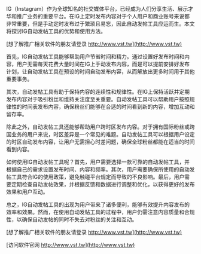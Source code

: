 IG（Instagram）作为全球知名的社交媒体平台，已经成为人们分享生活、展示才华和推广业务的重要平台。在IG上定时发布内容对于个人用户和商业账号来说都非常重要，但是手动定时发布过于繁琐且易忘，因此自动发帖工具应运而生。本文将探讨IG自动发帖工具的优势和使用方法。

[想了解推广相关软件的朋友请登录 http://www.vst.tw](http://www.vst.tw)

首先，IG自动发帖工具能够帮助用户节省时间和精力。通过设置好发布时间和内容，用户无需每天花费大量时间在IG上手动发布内容，而是可以提前安排好发布计划，让自动发帖工具在预设的时间自动发布内容，从而解放出更多时间用于其他重要事务。

其次，自动发帖工具有助于保持内容的连续性和规律性。在IG上保持活跃并定期发布内容对于吸引粉丝和维持关注度至关重要。自动发帖工具可以帮助用户按照规律性的时间表发布内容，确保粉丝们能够在合适的时间看到新的内容，增加互动和留存率。

除此之外，自动发帖工具还能够帮助用户跨时区发布内容。对于拥有国际粉丝或跨国业务的用户来说，时区差异是一个常见的难题。自动发帖工具可以根据用户设定的时区自动发布内容，让用户无需担心时差问题，确保全球粉丝都能在适当的时间看到内容。

如何使用IG自动发帖工具呢？首先，用户需要选择一款可靠的自动发帖工具，并根据自己的需求设置发布时间、内容和频率。其次，用户需要确保所使用的自动发帖工具符合IG的使用政策，避免触碰平台规定而导致的不良影响。最后，用户需要定期检查自动发帖效果，并根据反馈和数据进行调整和优化，以获得更好的发布效果和用户互动。

总之，IG自动发帖工具的出现为用户带来了诸多便利，能够有效提升内容发布的效率和效果。然而，在使用自动发帖工具的过程中，用户仍需注意内容质量和合规性，以确保自动发帖的同时不失去对粉丝的关注和互动。

[想了解推广相关软件的朋友请登录 http://www.vst.tw](http://www.vst.tw)


[访问软件官网 http://www.vst.tw](http://www.vst.tw)
